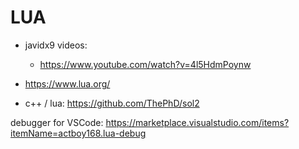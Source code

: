 # LUA


- javidx9 videos:
   - https://www.youtube.com/watch?v=4l5HdmPoynw
- https://www.lua.org/

- c++ / lua: https://github.com/ThePhD/sol2

debugger for VSCode: https://marketplace.visualstudio.com/items?itemName=actboy168.lua-debug